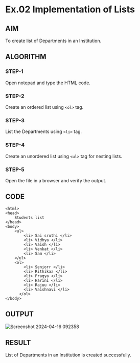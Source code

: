 # Ex.02 Implementation of Lists
## AIM
  To create list of Departments in an Institution.

## ALGORITHM
### STEP-1
  Open notepad and type the HTML code.

### STEP-2
  Create an ordered list using ```<ol>``` tag.

### STEP-3
  List the Departments using ```<li>``` tag.

### STEP-4
  Create an unordered list using ```<ul>``` tag for nesting lists.

### STEP-5
  Open the file in a browser and verify the output.
  
## CODE
    <html>
    <head>
        Students list 
    </head>
    <body>
        <ul>
            <li> Sai sruthi </li>
            <li> Vidhya </li>
            <li> Vaish </li>
            <li> Venkat </li>
            <li> Sam </li>
        </ul>
        <ol>
            <li> Seniorr </li>
            <li> Rithikaa </li>
            <li> Pragya </li> 
            <li> Harini </li>
            <li> Rajuu </li>
            <li> Vaishnavi </li>
          </ol>
    </body>
            
            
      
</html>

## OUTPUT
![Screenshot 2024-04-16 092358](https://github.com/Vaishnavi212223250026/Ex02_Web-Design/assets/166065602/74ea93a2-2494-4c4e-ae8c-92e4d9f9c8ca)


## RESULT
  List of Departments in an Institution is created successfully.
